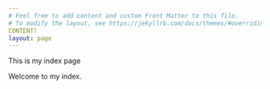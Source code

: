 ```yaml
---
# Feel free to add content and custom Front Matter to this file.
# To modify the layout, see https://jekyllrb.com/docs/themes/#overriding-theme-defaults
CONTENT!
layout: page
---
```

This is my index page

Welcome to my index. 
